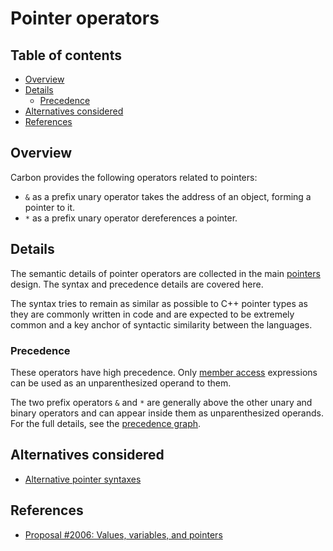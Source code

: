 # Pointer operators

<!--
Part of the Carbon Language project, under the Apache License v2.0 with LLVM
Exceptions. See /LICENSE for license information.
SPDX-License-Identifier: Apache-2.0 WITH LLVM-exception
-->

<!-- toc -->

## Table of contents

-   [Overview](#overview)
-   [Details](#details)
    -   [Precedence](#precedence)
-   [Alternatives considered](#alternatives-considered)
-   [References](#references)

<!-- tocstop -->

## Overview

Carbon provides the following operators related to pointers:

-   `&` as a prefix unary operator takes the address of an object, forming a
    pointer to it.
-   `*` as a prefix unary operator dereferences a pointer.

## Details

The semantic details of pointer operators are collected in the main
[pointers](/docs/design/values.md#pointers) design. The syntax and precedence
details are covered here.

The syntax tries to remain as similar as possible to C++ pointer types as they
are commonly written in code and are expected to be extremely common and a key
anchor of syntactic similarity between the languages.

### Precedence

These operators have high precedence. Only [member access](member_access.md)
expressions can be used as an unparenthesized operand to them.

The two prefix operators `&` and `*` are generally above the other unary and
binary operators and can appear inside them as unparenthesized operands. For the
full details, see the [precedence graph](README.md#precedence).

## Alternatives considered

-   [Alternative pointer syntaxes](/proposals/p2006.md#alternative-pointer-syntaxes)

## References

-   [Proposal #2006: Values, variables, and pointers](/proposals/p2006.md)
